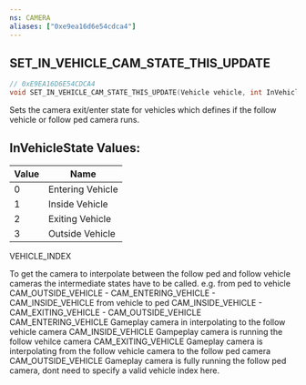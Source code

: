 ```yaml
---
ns: CAMERA
aliases: ["0xe9ea16d6e54cdca4"]
---
```

## SET_IN_VEHICLE_CAM_STATE_THIS_UPDATE

```c
// 0xE9EA16D6E54CDCA4
void SET_IN_VEHICLE_CAM_STATE_THIS_UPDATE(Vehicle vehicle, int InVehicleState);
```

Sets the camera exit/enter state for vehicles which defines if the follow vehicle or follow ped camera runs.

## InVehicleState Values:
| Value | Name |
| --- | --- |
| 0 | Entering Vehicle |
| 1 | Inside Vehicle |
| 2 | Exiting Vehicle |
| 3 | Outside Vehicle |


VEHICLE_INDEX

To get the camera to interpolate between the follow ped and follow vehicle cameras the intermediate states have to be called. e.g. from ped to vehicle CAM_OUTSIDE_VEHICLE - CAM_ENTERING_VEHICLE - CAM_INSIDE_VEHICLE from vehicle to ped CAM_INSIDE_VEHICLE - CAM_EXITING_VEHICLE - CAM_OUTSIDE_VEHICLE CAM_ENTERING_VEHICLE Gameplay camera in interpolating to the follow vehicle camera CAM_INSIDE_VEHICLE Gampeplay camera is running the follow vehilce camera CAM_EXITING_VEHICLE Gameplay camera is interpolating from the follow vehicle camera to the follow ped camera CAM_OUTSIDE_VEHICLE Gameplay camera is fully running the follow ped camera, dont need to specify a valid vehicle index here.


